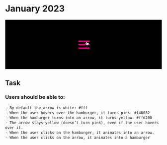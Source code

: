 # January 2023
![preview gif](_preview.gif)  
## Task  
### Users should be able to:
    - By default the arrow is white: #fff
    - When the user hovers over the hamburger, it turns pink: #f40082
    - When the hamburger turns into an arrow, it turns yellow: #ffd200
    - The arrow stays yellow (doesn’t turn pink), even if the user hovers over it.
    - When the user clicks on the hamburger, it animates into an arrow.
    - When the user clicks on the arrow, it animates into a hamburger